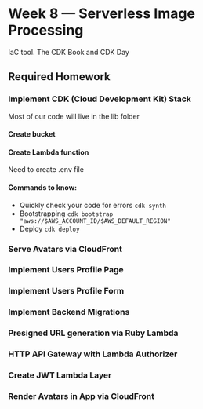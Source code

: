 # Week 8 — Serverless Image Processing

IaC tool. The CDK Book and CDK Day

## Required Homework

### Implement CDK (Cloud Development Kit) Stack

Most of our code will live in the lib folder 

#### Create bucket

#### Create Lambda function

Need to create .env file

#### Commands to know: 
* Quickly check your code for errors `cdk synth`
* Bootstrapping `cdk bootstrap "aws://$AWS_ACCOUNT_ID/$AWS_DEFAULT_REGION"`
* Deploy `cdk deploy`

### Serve Avatars via CloudFront

### Implement Users Profile Page

### Implement Users Profile Form

### Implement Backend Migrations

### Presigned URL generation via Ruby Lambda

### HTTP API Gateway with Lambda Authorizer

### Create JWT Lambda Layer

### Render Avatars in App via CloudFront
